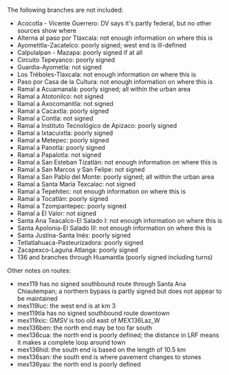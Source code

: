 The following branches are not included:
* Acocotla - Vicente Guerrero: DV says it's partly federal, but no other sources show where
* Alterna al paso por Tlaxcala: not enough information on where this is
* Ayometitla-Zacatelco: poorly signed; west end is ill-defined
* Calpulalpan - Mazapa: poorly signed if at all
* Circuito Tepeyanco: poorly signed
* Guardia-Ayometla: not signed
* Los Tréboles-Tlaxcala: not enough information on where this is
* Paso por Casa de la Cultura: not enough information on where this is
* Ramal a Acuamanalá: poorly signed; all within the urban area
* Ramal a Atotonilco: not signed
* Ramal a Axocomanitla: not signed
* Ramal a Cacaxtla: poorly signed
* Ramal a Contla: not signed
* Ramal a Instituto Tecnológico de Apizaco: poorly signed
* Ramal a Ixtacuixtla: poorly signed
* Ramal a Metepec: poorly signed
* Ramal a Panotla: poorly signed
* Ramal a Papalotla: not signed
* Ramal a San Esteban Tizatlán: not enough information on where this is
* Ramal a San Marcos y San Felipe: not signed
* Ramal a San Pablo del Monte: poorly signed; all within the urban area
* Ramal a Santa María Texcalac: not signed
* Ramal a Tepehitec: not enough information on where this is
* Ramal a Tocatlán: poorly signed
* Ramal a Tzompantepec: poorly signed
* Ramal a El Valor: not signed
* Santa Ana Teacalco-El Salado I: not enough information on where this is
* Santa Apolonia-El Salado III: not enough information on where this is
* Santa Justina-Santa Inés: poorly signed
* Tetlatlahuaca-Pasteurizadora: poorly signed
* Zacapexco-Laguna Atlanga: poorly signed
* 136 and branches through Huamantla (poorly signed including turns)

Other notes on routes:
* mex119 has no signed southbound route through Santa Ana Chiautempan; a northern bypass is partly signed but does not appear to be maintained
* mex119luc: the west end is at km 3
* mex119tla has no signed southbound route downtown
* mex119xic: GMSV is too old east of MEX136Laz_W
* mex136ben: the north end may be too far south
* mex136cua: the north end is poorly defined; the distance in LRF means it makes a complete loop around town
* mex136hid: the south end is based on the length of 10.5 km
* mex136san: the south end is where pavement changes to stones
* mex136yau: the north end is poorly defined
